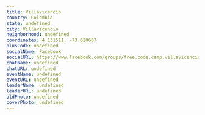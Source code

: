 ```yaml
---
title: Villavicencio
country: Colombia
state: undefined
city: Villavicencio
neighborhood: undefined
coordinates: 4.131511, -73.620667
plusCode: undefined
socialName: Facebook
socialURL: https://www.facebook.com/groups/free.code.camp.villavicencio
chatName: undefined
chatURL: undefined
eventName: undefined
eventURL: undefined
leaderName: undefined
leaderURL: undefined
oldPhoto: undefined
coverPhoto: undefined
---
```

